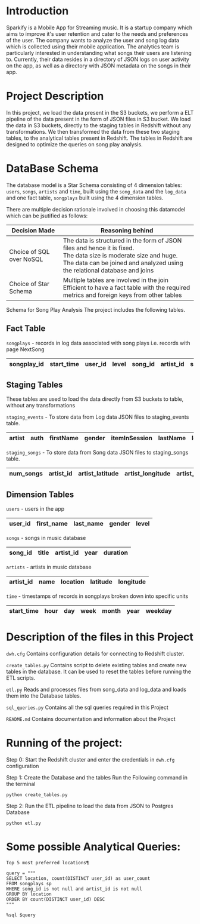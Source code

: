 # Introduction
Sparkify is a Mobile App for Streaming music. It is a startup company which aims to improve it's user retention and cater to the needs and preferences of the user. The company wants to analyze the user and song log data which is collected using their mobile application. The analytics team is particularly interested in understanding what songs their users are listening to. Currently, their data resides in a directory of JSON logs on user activity on the app, as well as a directory with JSON metadata on the songs in their app. 

# Project Description
In this project, we load the data present in the S3 buckets, we perform a ELT pipeline of the data present in the form of JSON files in S3 bucket. We load the data in S3 buckets, directly to the staging tables in Redshift without any transformations. We then transformed the data from these two staging tables, to the analytical tables present in Redshift. The tables in Redshift are designed to optimize the queries on song play analysis. 

# DataBase Schema
The database model is a Star Schema consisting of 4 dimension tables: `users`, `songs`, `artists` and `time`, built using the `song_data` and the `log_data` and one fact table, `songplays` built using the 4 dimension tables. 

There are multiple decision rationale involved in choosing this datamodel which can be jsutified as follows:

| Decision Made  |  Reasoning behind |
|----------------|-------------------|
| Choice of SQL over NoSQL | The data is structured in the form of JSON files and hence it is fixed. <br>The data size is moderate size and huge. <br>The data can be joined and analyzed using the relational database and joins|
| Choice of Star Schema  |  Multiple tables are involved in the join <br>Efficient to have a fact table with the required metrics and foreign keys from other tables |


Schema for Song Play Analysis
The project includes the following tables.

## Fact Table

`songplays` - records in log data associated with song plays i.e. records with page NextSong

| songplay_id | start_time | user_id | level | song_id | artist_id | session_id | location | user_agent |
| ---- | ---- | ---- | ---- | ---- | ---- | ---- | ---- | ---- |     

## Staging Tables

These tables are used to load the data directly from S3 buckets to table, without any transformations

`staging_events` - To store data from Log data JSON files to staging_events table.

| artist | auth | firstName |	gender | itemInSession | lastName |	length | level | location |	method | page |	registration |	sessionId |	song |	status |	ts |	userAgent |	userId |
| ---- | ---- | ---- |	---- | ---- | ---- |	---- | ---- | ---- |	---- | ---- |	---- |	---- |	---- |	---- |	---- |	---- |	---- |

`staging_songs` - To store data from Song data JSON files to staging_songs table.

| num_songs |	artist_id |	artist_latitude |	artist_longitude |	artist_location |	artist_name |	song_id |	title |	duration |	year |
| ---- |	---- |	---- |	---- |	---- |	---- |	---- |	---- |	---- |	---- |

## Dimension Tables

`users` - users in the app

| user_id | first_name | last_name | gender | level |
| ---- | ---- | ---- | ---- | ---- |

`songs` - songs in music database

| song_id | title | artist_id | year | duration |
| ---- | ---- | ---- | ---- | ---- |

`artists` - artists in music database

| artist_id | name | location | latitude | longitude |
| ---- | ---- | ---- | ---- | ---- |

`time` - timestamps of records in songplays broken down into specific units

| start_time | hour | day | week | month | year | weekday |
| ---- | ---- | ---- | ---- | ---- | ---- | ---- | 


# Description of the files in this Project

`dwh.cfg`
Contains configuration details for connecting to Redshift cluster. 

`create_tables.py` 
Contains script to delete existing tables and create new tables in the database. 
It can be used to reset the tables before running the ETL scripts.

`etl.py` 
Reads and processes files from song_data and log_data and loads them into the Database tables. 

`sql_queries.py` 
Contains all the sql queries required in this Project

`README.md` 
Contains documentation and information about the Project

# Running of the project:

Step 0: Start the Redshift cluster and enter the credentials in `dwh.cfg` configuration

Step 1: Create the Database and the tables
Run the Following command in the terminal

`
python create_tables.py
`

Step 2: Run the ETL pipeline to load the data from JSON to Postgres Database

`
python etl.py
`

# Some possible Analytical Queries:
```
Top 5 most preferred locations¶
```

```
query = """
SELECT location, count(DISTINCT user_id) as user_count
FROM songplays sp
WHERE song_id is not null and artist_id is not null
GROUP BY location
ORDER BY count(DISTINCT user_id) DESC
"""

%sql $query

```
